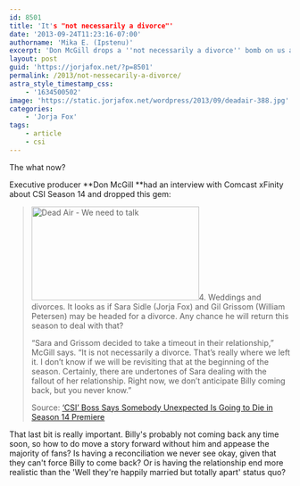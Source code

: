 ```yaml
---
id: 8501
title: 'It's "not necessarily a divorce"'
date: '2013-09-24T11:23:16-07:00'
authorname: 'Mika E. (Ipstenu)'
excerpt: 'Don McGill drops a ''not necessarily a divorce'' bomb on us all. But don''t expect anything in the beginning of the season.'
layout: post
guid: 'https://jorjafox.net/?p=8501'
permalink: /2013/not-nessecarily-a-divorce/
astra_style_timestamp_css:
    - '1634500502'
image: 'https://static.jorjafox.net/wordpress/2013/09/deadair-388.jpg'
categories:
    - 'Jorja Fox'
tags:
    - article
    - csi
---
```


The what now?

Executive producer **Don McGill **had an interview with Comcast xFinity about CSI Season 14 and dropped this gem:
<blockquote><img class="alignright size-medium wp-image-8502" alt="Dead Air - We need to talk" src="//static.jorjafox.net/wordpress/2013/09/deadair-388.jpg" width="300" height="168" />4. Weddings and divorces. It looks as if Sara Sidle (Jorja Fox) and Gil Grissom (William Petersen) may be headed for a divorce. Any chance he will return this season to deal with that?

“Sara and Grissom decided to take a timeout in their relationship,” McGill says. “It is not necessarily a divorce. That’s really where we left it. I don’t know if we will be revisiting that at the beginning of the season. Certainly, there are undertones of Sara dealing with the fallout of her relationship. Right now, we don’t anticipate Billy coming back, but you never know.”

Source: <a href="http://xfinity.comcast.net/blogs/tv/2013/09/24/csi-boss-says-somebody-unexpected-is-going-to-die-in-season-14-premiere/">‘CSI’ Boss Says Somebody Unexpected Is Going to Die in Season 14 Premiere</a></blockquote>
That last bit is really important. Billy's probably not coming back any time soon, so how to do move a story forward without him and appease the majority of fans? Is having a reconciliation we never see okay, given that they can't force Billy to come back? Or is having the relationship end more realistic than the 'Well they're happily married but totally apart' status quo?
